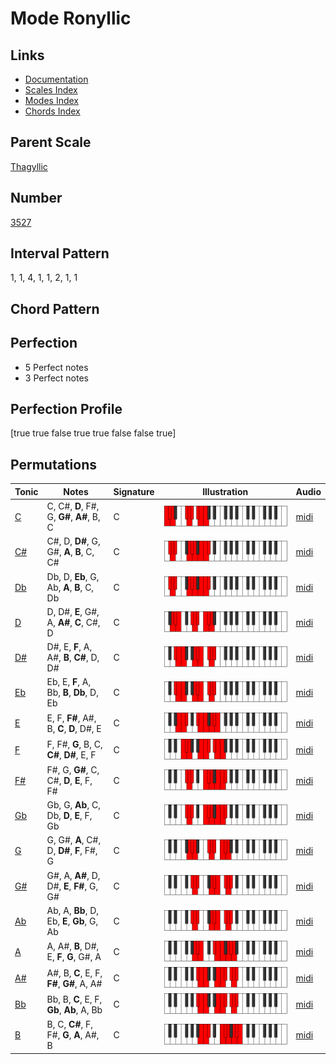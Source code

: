 # Mode Ronyllic

## Links

- [Documentation](README.md)
- [Scales Index](Scales.md)
- [Modes Index](Modes.md)
- [Chords Index](Chords.md)

## Parent Scale

[Thagyllic](ScaleThagyllic.md)

## Number

[3527](https://ianring.com/musictheory/scales/3527)

## Interval Pattern

1, 1, 4, 1, 1, 2, 1, 1

## Chord Pattern



## Perfection

- 5 Perfect notes
- 3 Perfect notes

## Perfection Profile

[true true false true true false false true]

## Permutations

| Tonic | Notes | Signature | Illustration | Audio |
|-------|-------|-----------|--------------|-------|
| [C](ModeCNaturalRonyllic.md) | C, C#, **D**, F#, G, **G#**, **A#**, B, C | C | ![CNaturalRonyllic](ModeCNaturalRonyllic.png) | [midi](https://github.com/edipermadi/music/blob/main/docs/ModeCNaturalRonyllic.mid?raw=true) |
| [C#](ModeCSharpRonyllic.md) | C#, D, **D#**, G, G#, **A**, **B**, C, C# | C | ![CSharpRonyllic](ModeCSharpRonyllic.png) | [midi](https://github.com/edipermadi/music/blob/main/docs/ModeCSharpRonyllic.mid?raw=true) |
| [Db](ModeDFlatRonyllic.md) | Db, D, **Eb**, G, Ab, **A**, **B**, C, Db | C | ![DFlatRonyllic](ModeDFlatRonyllic.png) | [midi](https://github.com/edipermadi/music/blob/main/docs/ModeDFlatRonyllic.mid?raw=true) |
| [D](ModeDNaturalRonyllic.md) | D, D#, **E**, G#, A, **A#**, **C**, C#, D | C | ![DNaturalRonyllic](ModeDNaturalRonyllic.png) | [midi](https://github.com/edipermadi/music/blob/main/docs/ModeDNaturalRonyllic.mid?raw=true) |
| [D#](ModeDSharpRonyllic.md) | D#, E, **F**, A, A#, **B**, **C#**, D, D# | C | ![DSharpRonyllic](ModeDSharpRonyllic.png) | [midi](https://github.com/edipermadi/music/blob/main/docs/ModeDSharpRonyllic.mid?raw=true) |
| [Eb](ModeEFlatRonyllic.md) | Eb, E, **F**, A, Bb, **B**, **Db**, D, Eb | C | ![EFlatRonyllic](ModeEFlatRonyllic.png) | [midi](https://github.com/edipermadi/music/blob/main/docs/ModeEFlatRonyllic.mid?raw=true) |
| [E](ModeENaturalRonyllic.md) | E, F, **F#**, A#, B, **C**, **D**, D#, E | C | ![ENaturalRonyllic](ModeENaturalRonyllic.png) | [midi](https://github.com/edipermadi/music/blob/main/docs/ModeENaturalRonyllic.mid?raw=true) |
| [F](ModeFNaturalRonyllic.md) | F, F#, **G**, B, C, **C#**, **D#**, E, F | C | ![FNaturalRonyllic](ModeFNaturalRonyllic.png) | [midi](https://github.com/edipermadi/music/blob/main/docs/ModeFNaturalRonyllic.mid?raw=true) |
| [F#](ModeFSharpRonyllic.md) | F#, G, **G#**, C, C#, **D**, **E**, F, F# | C | ![FSharpRonyllic](ModeFSharpRonyllic.png) | [midi](https://github.com/edipermadi/music/blob/main/docs/ModeFSharpRonyllic.mid?raw=true) |
| [Gb](ModeGFlatRonyllic.md) | Gb, G, **Ab**, C, Db, **D**, **E**, F, Gb | C | ![GFlatRonyllic](ModeGFlatRonyllic.png) | [midi](https://github.com/edipermadi/music/blob/main/docs/ModeGFlatRonyllic.mid?raw=true) |
| [G](ModeGNaturalRonyllic.md) | G, G#, **A**, C#, D, **D#**, **F**, F#, G | C | ![GNaturalRonyllic](ModeGNaturalRonyllic.png) | [midi](https://github.com/edipermadi/music/blob/main/docs/ModeGNaturalRonyllic.mid?raw=true) |
| [G#](ModeGSharpRonyllic.md) | G#, A, **A#**, D, D#, **E**, **F#**, G, G# | C | ![GSharpRonyllic](ModeGSharpRonyllic.png) | [midi](https://github.com/edipermadi/music/blob/main/docs/ModeGSharpRonyllic.mid?raw=true) |
| [Ab](ModeAFlatRonyllic.md) | Ab, A, **Bb**, D, Eb, **E**, **Gb**, G, Ab | C | ![AFlatRonyllic](ModeAFlatRonyllic.png) | [midi](https://github.com/edipermadi/music/blob/main/docs/ModeAFlatRonyllic.mid?raw=true) |
| [A](ModeANaturalRonyllic.md) | A, A#, **B**, D#, E, **F**, **G**, G#, A | C | ![ANaturalRonyllic](ModeANaturalRonyllic.png) | [midi](https://github.com/edipermadi/music/blob/main/docs/ModeANaturalRonyllic.mid?raw=true) |
| [A#](ModeASharpRonyllic.md) | A#, B, **C**, E, F, **F#**, **G#**, A, A# | C | ![ASharpRonyllic](ModeASharpRonyllic.png) | [midi](https://github.com/edipermadi/music/blob/main/docs/ModeASharpRonyllic.mid?raw=true) |
| [Bb](ModeBFlatRonyllic.md) | Bb, B, **C**, E, F, **Gb**, **Ab**, A, Bb | C | ![BFlatRonyllic](ModeBFlatRonyllic.png) | [midi](https://github.com/edipermadi/music/blob/main/docs/ModeBFlatRonyllic.mid?raw=true) |
| [B](ModeBNaturalRonyllic.md) | B, C, **C#**, F, F#, **G**, **A**, A#, B | C | ![BNaturalRonyllic](ModeBNaturalRonyllic.png) | [midi](https://github.com/edipermadi/music/blob/main/docs/ModeBNaturalRonyllic.mid?raw=true) |
